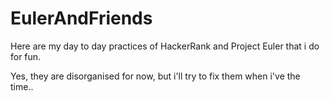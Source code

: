 EulerAndFriends
===============

Here are my day to day practices of HackerRank and Project Euler that i do for fun.

Yes, they are disorganised for now, but i'll try to fix them when i've the time..